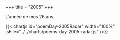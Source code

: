 +++
title = "2005"
+++

L'année de mes 26 ans.

{{< chartjs id="poemDay-2005Radar" width="100%" jsFile="../../charts/poems-day-2005-radar.js" />}}